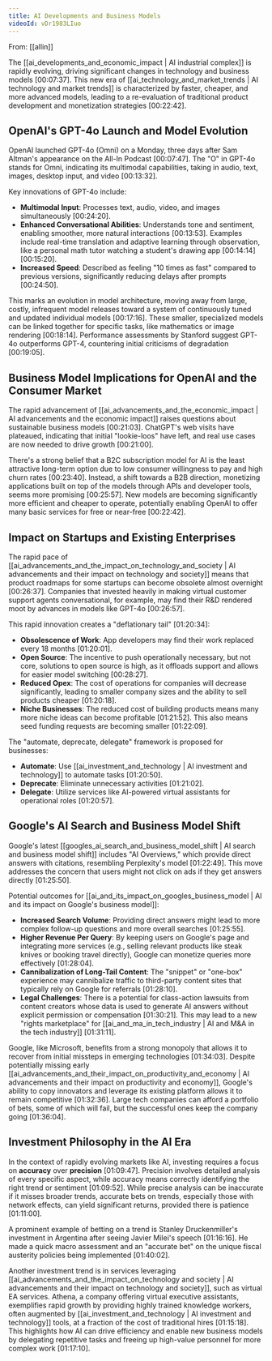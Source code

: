 ```yaml
---
title: AI Developments and Business Models
videoId: vDr1983LIuo
---
```


From: [[allin]] <br/> 

The [[ai_developments_and_economic_impact | AI industrial complex]] is rapidly evolving, driving significant changes in technology and business models <a class="yt-timestamp" data-t="00:07:37">[00:07:37]</a>. This new era of [[ai_technology_and_market_trends | AI technology and market trends]] is characterized by faster, cheaper, and more advanced models, leading to a re-evaluation of traditional product development and monetization strategies <a class="yt-timestamp" data-t="00:22:42">[00:22:42]</a>.

## OpenAI's GPT-4o Launch and Model Evolution

OpenAI launched GPT-4o (Omni) on a Monday, three days after Sam Altman's appearance on the All-In Podcast <a class="yt-timestamp" data-t="00:07:47">[00:07:47]</a>. The "O" in GPT-4o stands for Omni, indicating its multimodal capabilities, taking in audio, text, images, desktop input, and video <a class="yt-timestamp" data-t="00:13:32">[00:13:32]</a>.

Key innovations of GPT-4o include:
*   **Multimodal Input**: Processes text, audio, video, and images simultaneously <a class="yt-timestamp" data-t="00:24:20">[00:24:20]</a>.
*   **Enhanced Conversational Abilities**: Understands tone and sentiment, enabling smoother, more natural interactions <a class="yt-timestamp" data-t="00:13:53">[00:13:53]</a>. Examples include real-time translation and adaptive learning through observation, like a personal math tutor watching a student's drawing app <a class="yt-timestamp" data-t="00:14:14">[00:14:14]</a><a class="yt-timestamp" data-t="00:15:20">[00:15:20]</a>.
*   **Increased Speed**: Described as feeling "10 times as fast" compared to previous versions, significantly reducing delays after prompts <a class="yt-timestamp" data-t="00:24:50">[00:24:50]</a>.

This marks an evolution in model architecture, moving away from large, costly, infrequent model releases toward a system of continuously tuned and updated individual models <a class="yt-timestamp" data-t="00:17:16">[00:17:16]</a>. These smaller, specialized models can be linked together for specific tasks, like mathematics or image rendering <a class="yt-timestamp" data-t="00:18:14">[00:18:14]</a>. Performance assessments by Stanford suggest GPT-4o outperforms GPT-4, countering initial criticisms of degradation <a class="yt-timestamp" data-t="00:19:05">[00:19:05]</a>.

## Business Model Implications for OpenAI and the Consumer Market

The rapid advancement of [[ai_advancements_and_the_economic_impact | AI advancements and the economic impact]] raises questions about sustainable business models <a class="yt-timestamp" data-t="00:21:03">[00:21:03]</a>. ChatGPT's web visits have plateaued, indicating that initial "lookie-loos" have left, and real use cases are now needed to drive growth <a class="yt-timestamp" data-t="00:21:00">[00:21:00]</a>.

There's a strong belief that a B2C subscription model for AI is the least attractive long-term option due to low consumer willingness to pay and high churn rates <a class="yt-timestamp" data-t="00:23:40">[00:23:40]</a>. Instead, a shift towards a B2B direction, monetizing applications built on top of the models through APIs and developer tools, seems more promising <a class="yt-timestamp" data-t="00:25:57">[00:25:57]</a>. New models are becoming significantly more efficient and cheaper to operate, potentially enabling OpenAI to offer many basic services for free or near-free <a class="yt-timestamp" data-t="00:22:42">[00:22:42]</a>.

## Impact on Startups and Existing Enterprises

The rapid pace of [[ai_advancements_and_the_impact_on_technology_and_society | AI advancements and their impact on technology and society]] means that product roadmaps for some startups can become obsolete almost overnight <a class="yt-timestamp" data-t="00:26:37">[00:26:37]</a>. Companies that invested heavily in making virtual customer support agents conversational, for example, may find their R&D rendered moot by advances in models like GPT-4o <a class="yt-timestamp" data-t="00:26:57">[00:26:57]</a>.

This rapid innovation creates a "deflationary tail" <a class="yt-timestamp" data-t="01:20:34">[01:20:34]</a>:
*   **Obsolescence of Work**: App developers may find their work replaced every 18 months <a class="yt-timestamp" data-t="01:20:01">[01:20:01]</a>.
*   **Open Source**: The incentive to push operationally necessary, but not core, solutions to open source is high, as it offloads support and allows for easier model switching <a class="yt-timestamp" data-t="00:28:27">[00:28:27]</a>.
*   **Reduced Opex**: The cost of operations for companies will decrease significantly, leading to smaller company sizes and the ability to sell products cheaper <a class="yt-timestamp" data-t="01:20:18">[01:20:18]</a>.
*   **Niche Businesses**: The reduced cost of building products means many more niche ideas can become profitable <a class="yt-timestamp" data-t="01:21:52">[01:21:52]</a>. This also means seed funding requests are becoming smaller <a class="yt-timestamp" data-t="01:22:09">[01:22:09]</a>.

The "automate, deprecate, delegate" framework is proposed for businesses:
*   **Automate**: Use [[ai_investment_and_technology | AI investment and technology]] to automate tasks <a class="yt-timestamp" data-t="01:20:50">[01:20:50]</a>.
*   **Deprecate**: Eliminate unnecessary activities <a class="yt-timestamp" data-t="01:21:02">[01:21:02]</a>.
*   **Delegate**: Utilize services like AI-powered virtual assistants for operational roles <a class="yt-timestamp" data-t="01:20:57">[01:20:57]</a>.

## Google's AI Search and Business Model Shift

Google's latest [[googles_ai_search_and_business_model_shift | AI search and business model shift]] includes "AI Overviews," which provide direct answers with citations, resembling Perplexity's model <a class="yt-timestamp" data-t="01:22:49">[01:22:49]</a>. This move addresses the concern that users might not click on ads if they get answers directly <a class="yt-timestamp" data-t="01:25:50">[01:25:50]</a>.

Potential outcomes for [[ai_and_its_impact_on_googles_business_model | AI and its impact on Google's business model]]:
*   **Increased Search Volume**: Providing direct answers might lead to more complex follow-up questions and more overall searches <a class="yt-timestamp" data-t="01:25:55">[01:25:55]</a>.
*   **Higher Revenue Per Query**: By keeping users on Google's page and integrating more services (e.g., selling relevant products like steak knives or booking travel directly), Google can monetize queries more effectively <a class="yt-timestamp" data-t="01:28:04">[01:28:04]</a>.
*   **Cannibalization of Long-Tail Content**: The "snippet" or "one-box" experience may cannibalize traffic to third-party content sites that typically rely on Google for referrals <a class="yt-timestamp" data-t="01:28:10">[01:28:10]</a>.
*   **Legal Challenges**: There is a potential for class-action lawsuits from content creators whose data is used to generate AI answers without explicit permission or compensation <a class="yt-timestamp" data-t="01:30:21">[01:30:21]</a>. This may lead to a new "rights marketplace" for [[ai_and_ma_in_tech_industry | AI and M&A in the tech industry]] <a class="yt-timestamp" data-t="01:31:11">[01:31:11]</a>.

Google, like Microsoft, benefits from a strong monopoly that allows it to recover from initial missteps in emerging technologies <a class="yt-timestamp" data-t="01:34:03">[01:34:03]</a>. Despite potentially missing early [[ai_advancements_and_their_impact_on_productivity_and_economy | AI advancements and their impact on productivity and economy]], Google's ability to copy innovators and leverage its existing platform allows it to remain competitive <a class="yt-timestamp" data-t="01:32:36">[01:32:36]</a>. Large tech companies can afford a portfolio of bets, some of which will fail, but the successful ones keep the company going <a class="yt-timestamp" data-t="01:36:04">[01:36:04]</a>.

## Investment Philosophy in the AI Era

In the context of rapidly evolving markets like AI, investing requires a focus on **accuracy** over **precision** <a class="yt-timestamp" data-t="01:09:47">[01:09:47]</a>. Precision involves detailed analysis of every specific aspect, while accuracy means correctly identifying the right trend or sentiment <a class="yt-timestamp" data-t="01:09:52">[01:09:52]</a>. While precise analysis can be inaccurate if it misses broader trends, accurate bets on trends, especially those with network effects, can yield significant returns, provided there is patience <a class="yt-timestamp" data-t="01:11:00">[01:11:00]</a>.

A prominent example of betting on a trend is Stanley Druckenmiller's investment in Argentina after seeing Javier Milei's speech <a class="yt-timestamp" data-t="01:16:16">[01:16:16]</a>. He made a quick macro assessment and an "accurate bet" on the unique fiscal austerity policies being implemented <a class="yt-timestamp" data-t="01:40:02">[01:40:02]</a>.

Another investment trend is in services leveraging [[ai_advancements_and_the_impact_on_technology and society | AI advancements and their impact on technology and society]], such as virtual EA services. Athena, a company offering virtual executive assistants, exemplifies rapid growth by providing highly trained knowledge workers, often augmented by [[ai_investment_and_technology | AI investment and technology]] tools, at a fraction of the cost of traditional hires <a class="yt-timestamp" data-t="01:15:18">[01:15:18]</a>. This highlights how AI can drive efficiency and enable new business models by delegating repetitive tasks and freeing up high-value personnel for more complex work <a class="yt-timestamp" data-t="01:17:10">[01:17:10]</a>.